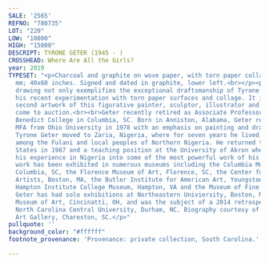 ```yaml
---
SALE: '2565'
REFNO: "780735"
LOT: "220"
LOW: "10000"
HIGH: "15000"
DESCRIPT: TYRONE GETER (1945 - )
CROSSHEAD: Where Are All the Girls?
year: 2019
TYPESET: "<p>Charcoal and graphite on wove paper, with torn paper collage, 2019. 1016x1524
  mm; 40x60 inches. Signed and dated in graphite, lower left.<br></p><p>This dramatic
  drawing not only exemplifies the exceptional draftsmanship of Tyrone Geter, but
  his recent experimentation with torn paper surfaces and collage. It is only the
  second artwork of this figurative painter, sculptor, illustrator and educator to
  come to auction.<br><br>Geter recently retired as Associate Professor of Art at
  Benedict College in Columbia, SC. Born in Anniston, Alabama, Geter received his
  MFA from Ohio University in 1978 with an emphasis on painting and drawing. In 1979,
  Tyrone Geter moved to Zaria, Nigeria, where for seven years he lived, drew and painted
  among the Fulani and local peoples of Northern Nigeria. He returned to the United
  States in 1987 and a teaching position at the University of Akron where he transformed
  his experience in Nigeria into some of the most powerful work of his career. His
  work has been exhibited in numerous museums including the Columbia Museum of Art,
  Columbia, SC, the Florence Museum of Art, Florence, SC, the Center for Afro-American
  Artists, Boston, MA, the Butler Institute for American Art, Youngstown, OH, the
  Hampton Institute College Museum, Hampton, VA and the Museum of Fine Art, Boston.
  Geter has had solo exhibitions at Northeastern Univiersity, Boston, MA and the Taft
  Museum of Art, Cincinatti, OH, and was the subject of a 2014 retrospective at the
  North Carolina Central University, Durham, NC. Biography courtesy of Neema Fine
  Art Gallery, Chareston, SC.</p>"
pullquote: ''
background_color: "#ffffff"
footnote_provenance: 'Provenance: private collection, South Carolina.'

---
```

